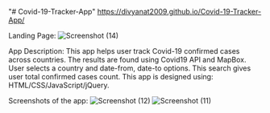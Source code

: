 "# Covid-19-Tracker-App" 
https://divyanat2009.github.io/Covid-19-Tracker-App/

Landing Page:
![Screenshot (14)](https://user-images.githubusercontent.com/69719463/98359217-74125200-1fed-11eb-87f8-71bf81cfc360.png)

App Description:
This app helps user track Covid-19 confirmed cases across countries.
The results are found using Covid19 API and MapBox.
User selects a country and date-from, date-to options. This search gives user total confirmed cases count.
This app is designed using: HTML/CSS/JavaScript/jQuery.

Screenshots of the app:
![Screenshot (12)](https://user-images.githubusercontent.com/69719463/98288045-de82ae00-1f6b-11eb-8616-5b9ef0debca5.png)
![Screenshot (11)](https://user-images.githubusercontent.com/69719463/98288041-dd518100-1f6b-11eb-9823-d3a79cafbbc3.png)

